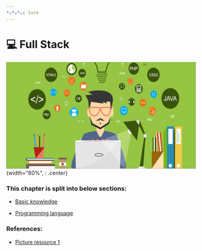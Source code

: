```yaml
---
ᴴₒᴴₒᴴₒ: ture
---
```


# **💻 Full Stack**

![picture 1](./full_stack.png){width="60%", : .center}     

### **This chapter is split into below sections:**

- [Basic knowledge](BASIC/README.md)

- [Programming language](LANG/README.md)

### **References:**

- [Picture resource 1](https://i.morioh.com/baaf57369c.png)